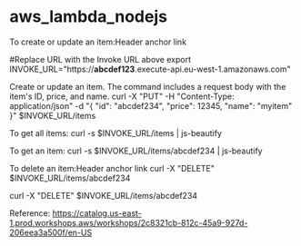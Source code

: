 # aws_lambda_nodejs



To create or update an item:Header anchor link

#Replace URL with the Invoke URL above
export INVOKE_URL="https://**abcdef123**.execute-api.eu-west-1.amazonaws.com"


Create or update an item. The command includes a request body with the item's ID, price, and name.
curl -X "PUT" -H "Content-Type: application/json" -d "{
    \"id\": \"abcdef234\",
    \"price\": 12345,
    \"name\": \"myitem\"
}" $INVOKE_URL/items

To get all items:
curl -s $INVOKE_URL/items | js-beautify 

To get an item:
curl -s $INVOKE_URL/items/abcdef234 | js-beautify

To delete an item:Header anchor link
curl -X "DELETE" $INVOKE_URL/items/abcdef234

curl -X "DELETE" $INVOKE_URL/items/abcdef234


Reference: https://catalog.us-east-1.prod.workshops.aws/workshops/2c8321cb-812c-45a9-927d-206eea3a500f/en-US
